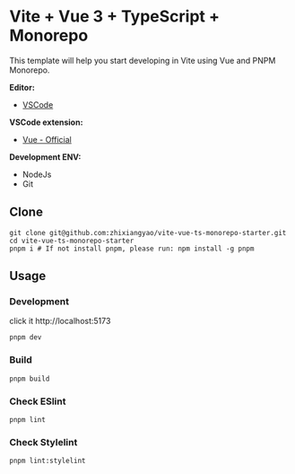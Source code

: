 # Vite + Vue 3 + TypeScript + Monorepo

This template will help you start developing in Vite using Vue and PNPM Monorepo.

**Editor:**

- [VSCode](https://code.visualstudio.com/)

**VSCode extension:**

- [Vue - Official](https://marketplace.visualstudio.com/items?itemName=Vue.volar)

**Development ENV:**

- NodeJs
- Git

## Clone

```shell
git clone git@github.com:zhixiangyao/vite-vue-ts-monorepo-starter.git
cd vite-vue-ts-monorepo-starter
pnpm i # If not install pnpm, please run: npm install -g pnpm
```

## Usage

### Development

click it http://localhost:5173

```shell
pnpm dev
```

### Build

```shell
pnpm build
```

### Check ESlint

```shell
pnpm lint
```

### Check Stylelint

```shell
pnpm lint:stylelint
```
